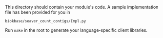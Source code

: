 This directory should contain your module's code.
A sample implementation file has been provided for you in

```biokbase/seaver_count_contigs/Impl.py```

Run `make` in the root to generate your language-specific client libraries.
